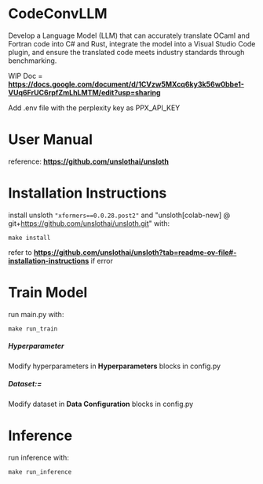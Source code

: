 # CodeConvLLM

Develop a Language Model (LLM) that can accurately translate OCaml and Fortran code into C# and Rust, integrate the model into a Visual Studio Code plugin, and ensure the translated code meets industry standards through benchmarking.

WIP Doc = **https://docs.google.com/document/d/1CVzw5MXcq6ky3k56w0bbe1-VUq6FrUC6rpfZmLhLMTM/edit?usp=sharing**

Add .env file with the perplexity key as PPX_API_KEY

# User Manual
reference: **https://github.com/unslothai/unsloth**

# Installation Instructions
install unsloth `"xformers==0.0.28.post2"` and "unsloth[colab-new] @ git+https://github.com/unslothai/unsloth.git" with:
```
make install
```
refer to **https://github.com/unslothai/unsloth?tab=readme-ov-file#-installation-instructions** if error

# Train Model
run main.py with:
```
make run_train
```

##### Hyperparameter
Modify hyperparameters in **Hyperparameters** blocks in config.py

##### Dataset:=
Modify dataset in **Data Configuration** blocks in config.py

# Inference
run inference with:
```
make run_inference
```